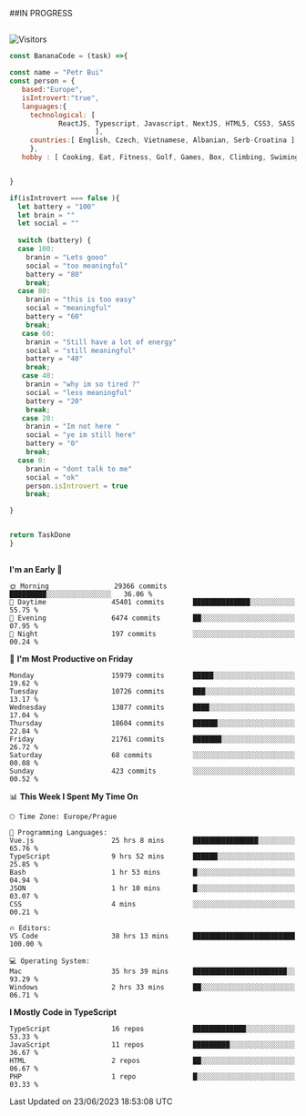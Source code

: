 ##IN PROGRESS
##
![Visitors](https://komarev.com/ghpvc/?username=petrbui&style=for-the-badge&label=Visitors+👀)
```Javascript
const BananaCode = (task) =>{

const name = "Petr Bui"
const person = {
   based:"Europe",
   isIntrovert:"true",
   languages:{
     technological: [ 
            ReactJS, Typescript, Javascript, NextJS, HTML5, CSS3, SASS, Redux, Node, Storybook, Styled-Component
                     ],
     countries:[ English, Czech, Vietnamese, Albanian, Serb-Croatina ]
     },
   hobby : [ Cooking, Eat, Fitness, Golf, Games, Box, Climbing, Swiming],


}

if(isIntrovert === false ){
  let battery = "100"
  let brain = ""
  let social = ""
  
  switch (battery) {
  case 100:
    branin = "Lets gooo"
    social = "too meaningful"
    battery = "80"
    break;
  case 80:
    branin = "this is too easy"
    social = "meaningful"
    battery = "60"
    break;
   case 60:
    branin = "Still have a lot of energy"
    social = "still meaningful"
    battery = "40"
    break;
   case 40:
    branin = "why im so tired ?"
    social = "less meaningful"
    battery = "20"
    break;
   case 20:
    branin = "Im not here "
    social = "ye im still here"
    battery = "0"
    break;
  case 0:
    branin = "dont talk to me"
    social = "ok"
    person.isIntrovert = true
    break;

}


return TaskDone
}
```



##
<!--
[![My GitHub stats](https://github-readme-stats.vercel.app/api?username=petrbui&theme=github_dark)](https://github.com/anuraghazra/github-readme-stats)

[![My wakatime stats](https://github-readme-stats.vercel.app/api/wakatime?username=petrbui&theme=github_dark)](https://github.com/anuraghazra/github-readme-stats)
-->
<!--START_SECTION:waka-->
**I'm an Early 🐤** 

```text
🌞 Morning                29366 commits       █████████░░░░░░░░░░░░░░░░   36.06 % 
🌆 Daytime                45401 commits       ██████████████░░░░░░░░░░░   55.75 % 
🌃 Evening                6474 commits        ██░░░░░░░░░░░░░░░░░░░░░░░   07.95 % 
🌙 Night                  197 commits         ░░░░░░░░░░░░░░░░░░░░░░░░░   00.24 % 
```
📅 **I'm Most Productive on Friday** 

```text
Monday                   15979 commits       █████░░░░░░░░░░░░░░░░░░░░   19.62 % 
Tuesday                  10726 commits       ███░░░░░░░░░░░░░░░░░░░░░░   13.17 % 
Wednesday                13877 commits       ████░░░░░░░░░░░░░░░░░░░░░   17.04 % 
Thursday                 18604 commits       ██████░░░░░░░░░░░░░░░░░░░   22.84 % 
Friday                   21761 commits       ███████░░░░░░░░░░░░░░░░░░   26.72 % 
Saturday                 68 commits          ░░░░░░░░░░░░░░░░░░░░░░░░░   00.08 % 
Sunday                   423 commits         ░░░░░░░░░░░░░░░░░░░░░░░░░   00.52 % 
```


📊 **This Week I Spent My Time On** 

```text
🕑︎ Time Zone: Europe/Prague

💬 Programming Languages: 
Vue.js                   25 hrs 8 mins       ████████████████░░░░░░░░░   65.76 % 
TypeScript               9 hrs 52 mins       ██████░░░░░░░░░░░░░░░░░░░   25.85 % 
Bash                     1 hr 53 mins        █░░░░░░░░░░░░░░░░░░░░░░░░   04.94 % 
JSON                     1 hr 10 mins        █░░░░░░░░░░░░░░░░░░░░░░░░   03.07 % 
CSS                      4 mins              ░░░░░░░░░░░░░░░░░░░░░░░░░   00.21 % 

🔥 Editors: 
VS Code                  38 hrs 13 mins      █████████████████████████   100.00 % 

💻 Operating System: 
Mac                      35 hrs 39 mins      ███████████████████████░░   93.29 % 
Windows                  2 hrs 33 mins       ██░░░░░░░░░░░░░░░░░░░░░░░   06.71 % 
```

**I Mostly Code in TypeScript** 

```text
TypeScript               16 repos            █████████████░░░░░░░░░░░░   53.33 % 
JavaScript               11 repos            █████████░░░░░░░░░░░░░░░░   36.67 % 
HTML                     2 repos             ██░░░░░░░░░░░░░░░░░░░░░░░   06.67 % 
PHP                      1 repo              █░░░░░░░░░░░░░░░░░░░░░░░░   03.33 % 
```




 Last Updated on 23/06/2023 18:53:08 UTC
<!--END_SECTION:waka-->
